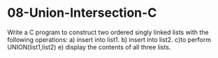 # 08-Union-Intersection-C
Write a C program to construct two ordered singly linked lists with the following operations:
	a) insert into list1.
	b) insert into list2.
	c)to perform UNION(list1,list2)
	e) display the contents of all three lists.

